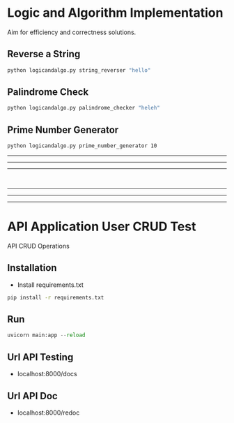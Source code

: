 # Logic and Algorithm Implementation
 Aim for efficiency and correctness solutions.

## Reverse a String

```bash
python logicandalgo.py string_reverser "hello"
```

## Palindrome Check

```bash
python logicandalgo.py palindrome_checker "heleh"
```

## Prime Number Generator

```bash
python logicandalgo.py prime_number_generator 10
```

----
****
----

<br>

----
*****
----

# API Application User CRUD Test
 API CRUD Operations

## Installation

- Install requirements.txt

```bash
pip install -r requirements.txt
```

## Run

```python
uvicorn main:app --reload
```

## Url API Testing
- localhost:8000/docs

## Url API Doc
- localhost:8000/redoc
